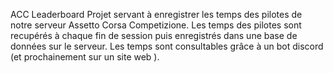 ACC Leaderboard
Projet servant à enregistrer les temps des pilotes de notre serveur Assetto Corsa Competizione.
Les temps des pilotes sont recupérés à chaque fin de session puis enregistrés dans une base de données sur le serveur. Les temps sont consultables grâce à un bot discord (et prochainement sur un site web ).
